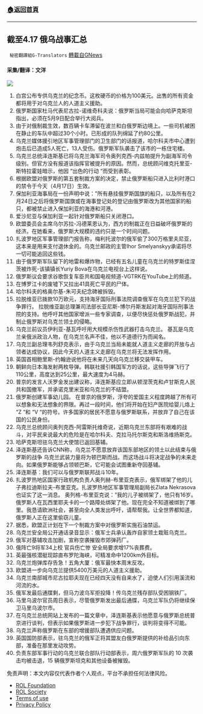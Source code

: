 ###  [:house:返回首頁](https://github.com/ourhimalayas/txt)
---


## 截至4.17 俄乌战事汇总
` 秘密翻譯組G-Translators` [轉載自GNews](https://gnews.org/zh-hans/2364308/)

#### 采集/翻译：文洋
![](https://assets.gnews.org/wp-content/uploads/2022/04/16502131971.png)
1. 白宫公布专供乌克兰的纪念币。这枚硬币的价格为100美元。出售的所有资金都将用于对乌克兰人的人道主义援助。
2. 俄罗斯国家杜马代表尼古拉-诺维奇科夫说：俄罗斯当局可能会向哈萨克斯坦指出，必须在5月9日配合举行大阅兵。
3. 由于对俄制裁生效，数百辆卡车滞留在波兰和白俄罗斯边境上。一些司机被困在静止的车队中超过30个小时。已形成的队列绵延了约80公里。
4. 乌克兰媒体援引地区军事管理部门的卫生部门的话报道，哈尔科夫市中心遭到炮击后已造成5人死亡，13人受伤。俄罗斯军队袭击了该市的一栋住宅楼。
5. 乌克兰总统泽连斯基已将乌克兰海军司令奥列克西-内兹帕提升为副海军司令级别。但官方没有报道该指挥官被提升的原因。然而，总统顾问维克托里亚-斯特拉霍娃暗示，他因 “出色的行动 “而受到表彰。
6. 根据欧盟对俄罗斯的第五套制裁方案的决定，禁止俄罗斯船只进入比利时港口的禁令于今天（4月17日）生效。
7. 保加利亚海事局在一份声明中说：”所有悬挂俄罗斯国旗的船只，以及所有在2月24日之后将俄罗斯国旗或在海事登记处的登记由俄罗斯改为其他国家的船只，都被禁止进入保加利亚的海港和河港。
8. 爱沙尼亚与保加利亚一起针对俄罗斯船只关闭港口。
9. 欧盟委员会主席乌尔苏拉-冯德莱恩认为，西方的制裁正在日益破坏俄罗斯的经济。在她看来，俄罗斯大规模的违约只是一个时间问题。
10. 扎波罗地区军事管理部门报告称，梅利托波尔的俄军偷了300万格里夫尼亚，这本来是用来支付退休金的。乌克兰邮政的主管Ihor Smelyanskyy承诺将尽一切可能追回这些钱。
11. 由于俄罗斯军队留下的地雷和爆炸物，已经有五名儿童在乌克兰的特罗斯佳涅茨被炸死-该镇镇长Yuriy Bova在乌克兰电视台上这样说。
12. 俄罗斯议会要求谷歌恢复车臣共和国电视频道-VGTRK在YouTube上的频道。
13. 在博罗江卡的废墟下又拉出41具死亡平民的尸体。
14. 哈尔科夫的格奥尔基-朱可夫纪念碑被拆毁。
15. 拉脱维亚已拨款10万欧元，支持海牙国际刑事法院调查俄军在乌克兰犯下的战争罪行。
拉脱维亚副总理兼司法部长亚尼斯-博尔丹斯发起对海牙国际刑事法院的支持。他呼吁其他国家增派一些专家调查，以便尽快惩处俄罗斯战犯，并制止俄罗斯对乌克兰领土的侵略。
16. 乌克兰前议员伊利亚-基瓦呼吁用大规模杀伤性武器打击乌克兰。
基瓦是乌克兰亲俄派政治人物，在乌克兰名声不佳，他以不道德行为而闻名。
17. 乌克兰副总理韦列舒克表示，由于乌克兰当局未能就人道主义走廊的开放与占领者达成协议，因此今天的人道主义走廊在乌克兰将无法发挥作用。
18. 英国首相鲍里斯-约翰逊说他将在未来几天向乌克兰移交装甲车。
19. 朝鲜向日本海发射两枚导弹。韩联社援引韩国军方的话说，这些导弹飞行了110公里，高度达到25公里，最大速度为4马赫。
20. 普京的发言人沃罗金发出建议称，泽连斯基应立即从顿涅茨克和卢甘斯克人民共和国撤军，并承诺克里米亚和乌克兰的不结盟。
21. 俄罗斯创建军事幼儿园。
在普京的俄罗斯，浮夸的爱国主义程度跨越了所有可以想象和无法想象的界限。再过一段时间，他们将开始在妇产医院给婴儿烙上 “Z “和 “V “的符号。许多国家的居民不愿意与俄罗斯联系，并放弃了自己在该国的公民身份。
22. 乌克兰总统顾问奥列克西-阿雷斯托维奇说，近期乌克兰东部将有艰难的战斗，对平民来说最大的危险是在哈尔科夫、克拉马托尔斯克和斯洛维扬斯克。
23. 哈萨克斯坦驻乌克兰大使馆已返回基辅。
24. 泽连斯基还告诉CNN称，乌克兰不愿意放弃该国东部地区的领土以此结束与俄罗斯的战争 乌克兰武装力量将为顿巴斯而战。而这场战斗将决定战争的未来走向。如果俄罗斯能够占领顿巴斯，它可能会试图重新夺回基辅。
25. 泽连斯基：我们可以与俄罗斯联邦战斗10年。
26. 扎波罗热地区国家行政机构负责人奥列赫-布里亚克表示，俄军绑架了他的儿子弗拉迪斯拉夫-布里亚克。扎波罗热地区军事管理局副局长Zlata Nekrasova也证实了这一消息。
奥列格-布里亚克说：”我的儿子被绑架了，他只有16岁。俄罗斯人在瓦西里耶夫卡的一个路障处绑架了他。现在完全不知道被绑到了哪里。我恳请欧洲社会，甚至向全人类发出呼吁，请帮帮我。让全世界都知道，俄罗斯人正在这里偷窃儿童。
27. 据悉，欧盟正计划在下一个制裁方案中对俄罗斯实施石油禁运。
28. 乌克兰安全局公开通话录音显示：俄军士兵承认轰炸自家领土栽赃乌克兰。
29. 俄军对基辅攻击加剧，宣称空袭摧毁市郊弹药厂。
30. 俄阵亡9将军34上校 官兵伤亡惨 安全局要求增17%丧葬费。
31. 英最强核潜艇现踪直布罗陀海峡，可精准命中1200km外目标。
32. 乌克兰炮弹库存告急！五角大厦：俄军最快本周末反攻。
33. 欧盟进一步向乌克兰提供5400万美元的人道主义援助。
34. 乌克兰南部城市尼古拉耶夫现在已经四天没有自来水了，迫使人们引用溪流和河流的水。
35. 俄军发最后通牒剩，但马力波乌军拒投降！传乌克兰残存部队受困钢铁厂。
36. 马里乌波尔官员周日表示，尽管俄罗斯发出最后通牒，乌克兰军队仍将继续保卫马里乌波尔市。
37. 在乌克兰总统网站上发布的一篇文章中，泽连斯基表示他愿意与俄罗斯总统普京进行谈判，但表示如果俄罗斯进一步犯下战争罪行，谈判将变得不可能。
38. 乌克兰声称俄罗斯在东部的增援部队遭遇供应问题。
39. 英国国防部表示，驻乌克兰的俄军正将其盟友白俄罗斯提供的补给品引向东部，准备在那里发动攻势。
40. 负责东部军事行动的乌克兰联合部队行动部表示，周六俄罗斯军队的 10 次袭击均被击退，15 辆俄罗斯坦克和其他设备被摧毁。


 

免责声明：本文内容仅代表作者个人观点，平台不承担任何法律风险。

- [ROL Foundation](https://rolfoundation.org/)
- [ROL Society](https://rolsociety.org/)
- [Terms of use](https://gnews.org/terms-of-use-3/)
- [Privacy Policy](https://gnews.org/privacy-policy/)
